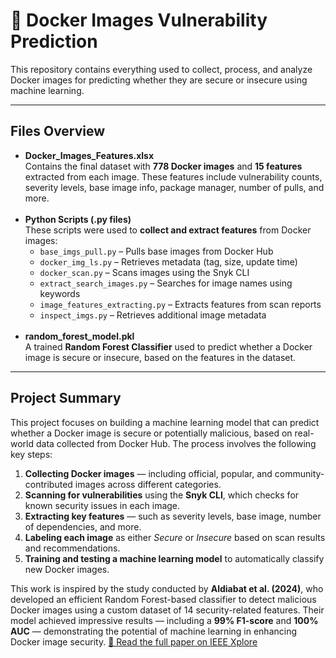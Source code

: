 <!DOCTYPE html>
<html lang="en">
<head>
  <meta charset="UTF-8">
  
</head>
<body>

  <h1>🐳 Docker Images Vulnerability Prediction</h1>

  <p>
    This repository contains everything used to collect, process, and analyze Docker images for predicting whether they are secure or insecure using machine learning.
  </p>

  <hr>

  <h2> <strong>Files Overview</strong></h2>
  <ul>
    <li>
      <strong>Docker_Images_Features.xlsx</strong><br>
      Contains the final dataset with <strong>778 Docker images</strong> and <strong>15 features</strong> extracted from each image. These features include vulnerability counts, severity levels, base image info, package manager, number of pulls, and more.
    </li>
    <br>
    <li>
      <strong>Python Scripts (.py files)</strong><br>
      These scripts were used to <strong>collect and extract features</strong> from Docker images:
      <ul>
        <li><code>base_imgs_pull.py</code> – Pulls base images from Docker Hub</li>
        <li><code>docker_img_ls.py</code> – Retrieves metadata (tag, size, update time)</li>
        <li><code>docker_scan.py</code> – Scans images using the Snyk CLI</li>
        <li><code>extract_search_images.py</code> – Searches for image names using keywords</li>
        <li><code>image_features_extracting.py</code> – Extracts features from scan reports</li>
        <li><code>inspect_imgs.py</code> – Retrieves additional image metadata</li>
      </ul>
    </li>
    <br>
    <li>
      <strong>random_forest_model.pkl</strong><br>
      A trained <strong>Random Forest Classifier</strong> used to predict whether a Docker image is secure or insecure, based on the features in the dataset.
    </li>
  </ul>

  <hr>

  <h2> <strong>Project Summary</strong></h2>

<p>
  This project focuses on building a machine learning model that can predict whether a Docker image is secure or potentially malicious, based on real-world data collected from Docker Hub. The process involves the following key steps:
</p>

<ol>
  <li><strong>Collecting Docker images</strong> — including official, popular, and community-contributed images across different categories.</li>
  <li><strong>Scanning for vulnerabilities</strong> using the <strong>Snyk CLI</strong>, which checks for known security issues in each image.</li>
  <li><strong>Extracting key features</strong> — such as severity levels, base image, number of dependencies, and more.</li>
  <li><strong>Labeling each image</strong> as either <em>Secure</em> or <em>Insecure</em> based on scan results and recommendations.</li>
  <li><strong>Training and testing a machine learning model</strong> to automatically classify new Docker images.</li>
</ol>

<p>
  This work is inspired by the study conducted by <strong>Aldiabat et al. (2024)</strong>, who developed an efficient Random Forest-based classifier to detect malicious Docker images using a custom dataset of 14 security-related features. Their model achieved impressive results — including a <strong>99% F1-score</strong> and <strong>100% AUC</strong> — demonstrating the potential of machine learning in enhancing Docker image security.  
  <a href="https://ieeexplore.ieee.org/document/10768874" target="_blank">📄 Read the full paper on IEEE Xplore</a>
</p>


</body>
</html>
